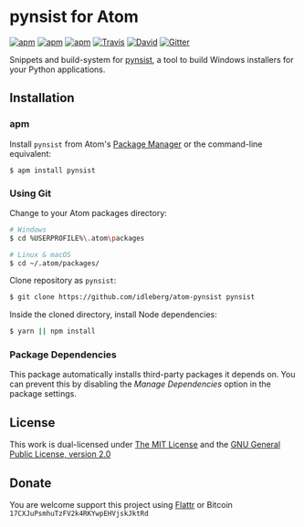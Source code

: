 # pynsist for Atom

[![apm](https://img.shields.io/apm/l/pynsist.svg?style=flat-square)](https://atom.io/packages/pynsist)
[![apm](https://img.shields.io/apm/v/pynsist.svg?style=flat-square)](https://atom.io/packages/pynsist)
[![apm](https://img.shields.io/apm/dm/pynsist.svg?style=flat-square)](https://atom.io/packages/pynsist)
[![Travis](https://img.shields.io/travis/idleberg/atom-pynsist.svg?style=flat-square)](https://travis-ci.org/idleberg/atom-pynsist)
[![David](https://img.shields.io/david/dev/idleberg/atom-pynsist.svg?style=flat-square)](https://david-dm.org/idleberg/atom-pynsist?type=dev)
[![Gitter](https://img.shields.io/badge/chat-Gitter-ed1965.svg?style=flat-square)](https://gitter.im/NSIS-Dev/Atom)

Snippets and build-system for [pynsist](https://pypi.python.org/pypi/pynsist), a tool to build Windows installers for your Python applications.

## Installation

### apm

Install `pynsist` from Atom's [Package Manager](http://flight-manual.atom.io/using-atom/sections/atom-packages/) or the command-line equivalent:

`$ apm install pynsist`

### Using Git

Change to your Atom packages directory:

```bash
# Windows
$ cd %USERPROFILE%\.atom\packages

# Linux & macOS
$ cd ~/.atom/packages/
```

Clone repository as `pynsist`:

```bash
$ git clone https://github.com/idleberg/atom-pynsist pynsist
```

Inside the cloned directory, install Node dependencies:

```bash
$ yarn || npm install
```

### Package Dependencies

This package automatically installs third-party packages it depends on. You can prevent this by disabling the *Manage Dependencies* option in the package settings.

## License

This work is dual-licensed under [The MIT License](https://opensource.org/licenses/MIT) and the [GNU General Public License, version 2.0](https://opensource.org/licenses/GPL-2.0)

## Donate

You are welcome support this project using [Flattr](https://flattr.com/submit/auto?user_id=idleberg&url=https://github.com/idleberg/atom-pynsist) or Bitcoin `17CXJuPsmhuTzFV2k4RKYwpEHVjskJktRd`